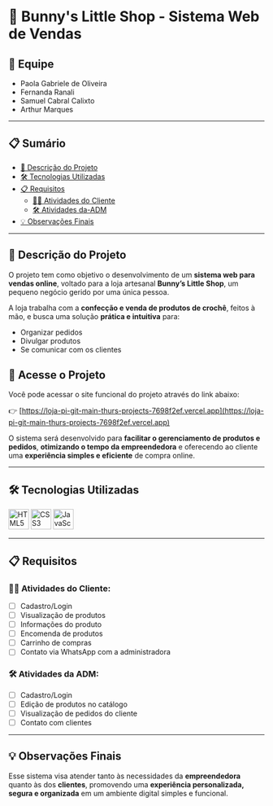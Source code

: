 # 🐰 Bunny's Little Shop - Sistema Web de Vendas

## 👥 Equipe
- Paola Gabriele de Oliveira  
- Fernanda Ranali  
- Samuel Cabral Calixto  
- Arthur Marques  

---

## 📋 Sumário

- [🧵 Descrição do Projeto](#-descrição-do-projeto)
- [🛠️ Tecnologias Utilizadas](#-tecnologias-utilizadas)
- [📋 Requisitos](#-requisitos)
  - [🧑‍💼 Atividades do Cliente](#-atividades-do-cliente)
  - [🛠️ Atividades da-ADM](#-atividades-da-adm)
- [💡 Observações Finais](#-observações-finais)

---

## 🧵 Descrição do Projeto

O projeto tem como objetivo o desenvolvimento de um **sistema web para vendas online**, voltado para a loja artesanal **Bunny’s Little Shop**, um pequeno negócio gerido por uma única pessoa.

A loja trabalha com a **confecção e venda de produtos de crochê**, feitos à mão, e busca uma solução **prática e intuitiva** para:

- Organizar pedidos  
- Divulgar produtos  
- Se comunicar com os clientes

## 🔗 Acesse o Projeto

Você pode acessar o site funcional do projeto através do link abaixo:

👉 [https://loja-pi-git-main-thurs-projects-7698f2ef.vercel.app](https://loja-pi-git-main-thurs-projects-7698f2ef.vercel.app)

O sistema será desenvolvido para **facilitar o gerenciamento de produtos e pedidos**, **otimizando o tempo da empreendedora** e oferecendo ao cliente uma **experiência simples e eficiente** de compra online.

---

## 🛠️ Tecnologias Utilizadas

<p align="left">
  <img src="https://cdn.jsdelivr.net/gh/devicons/devicon/icons/html5/html5-original.svg" height="40" alt="HTML5" />
  <img src="https://cdn.jsdelivr.net/gh/devicons/devicon/icons/css3/css3-original.svg" height="40" alt="CSS3" />
  <img src="https://cdn.jsdelivr.net/gh/devicons/devicon/icons/javascript/javascript-original.svg" height="40" alt="JavaScript" />
</p>

---

## 📋 Requisitos

### 🧑‍💼 Atividades do Cliente:
- [ ] Cadastro/Login  
- [ ] Visualização de produtos  
- [ ] Informações do produto  
- [ ] Encomenda de produtos  
- [ ] Carrinho de compras  
- [ ] Contato via WhatsApp com a administradora  

### 🛠️ Atividades da ADM:
- [ ] Cadastro/Login  
- [ ] Edição de produtos no catálogo  
- [ ] Visualização de pedidos do cliente  
- [ ] Contato com clientes  

---

## 💡 Observações Finais

Esse sistema visa atender tanto às necessidades da **empreendedora** quanto às dos **clientes**, promovendo uma **experiência personalizada, segura e organizada** em um ambiente digital simples e funcional.
